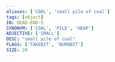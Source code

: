 ```yaml
---
aliases: ['COAL', 'small pile of coal']
tags: [object]
IN: DEAD-END-5
SYNONYM: ['COAL', 'PILE', 'HEAP']
ADJECTIVE: ['SMALL']
DESC: "small pile of coal"
FLAGS: ['TAKEBIT', 'BURNBIT']
SIZE: 20
---
```

